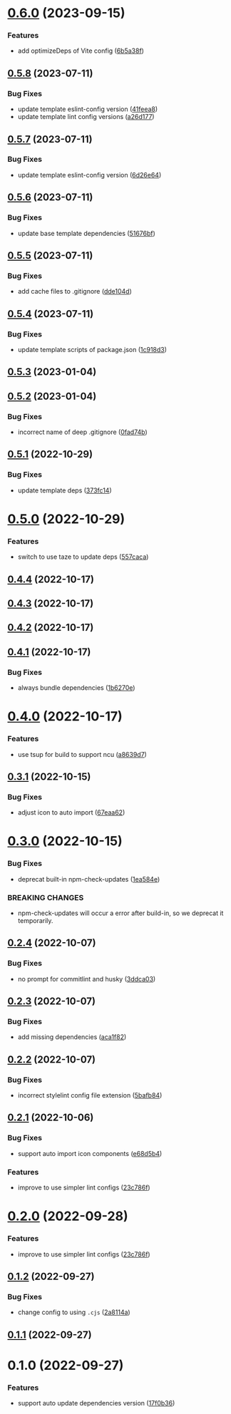 # [0.6.0](https://github.com/vexip-ui/create-vexip/compare/v0.5.8...v0.6.0) (2023-09-15)

### Features

- add optimizeDeps of Vite config ([6b5a38f](https://github.com/vexip-ui/create-vexip/commit/6b5a38fbbf08840b249a8d981be75924a68bb3d4))

## [0.5.8](https://github.com/vexip-ui/create-vexip/compare/v0.5.7...v0.5.8) (2023-07-11)

### Bug Fixes

- update template eslint-config version ([41feea8](https://github.com/vexip-ui/create-vexip/commit/41feea8852f20a2002b7be04f7f63a22f408134d))
- update template lint config versions ([a26d177](https://github.com/vexip-ui/create-vexip/commit/a26d1771714699a8f7251e04326f3a09e5aa2d49))

## [0.5.7](https://github.com/vexip-ui/create-vexip/compare/v0.5.6...v0.5.7) (2023-07-11)

### Bug Fixes

- update template eslint-config version ([6d26e64](https://github.com/vexip-ui/create-vexip/commit/6d26e64eb9abb19f0c16c1a585c00d7a66b84609))

## [0.5.6](https://github.com/vexip-ui/create-vexip/compare/v0.5.5...v0.5.6) (2023-07-11)

### Bug Fixes

- update base template dependencies ([51676bf](https://github.com/vexip-ui/create-vexip/commit/51676bfee41cf83d6de59cd970b1b41c00ef7c21))

## [0.5.5](https://github.com/vexip-ui/create-vexip/compare/v0.5.4...v0.5.5) (2023-07-11)

### Bug Fixes

- add cache files to .gitignore ([dde104d](https://github.com/vexip-ui/create-vexip/commit/dde104de061d4599d094265dc7d60510cd8f821c))

## [0.5.4](https://github.com/vexip-ui/create-vexip/compare/v0.5.3...v0.5.4) (2023-07-11)

### Bug Fixes

- update template scripts of package.json ([1c918d3](https://github.com/vexip-ui/create-vexip/commit/1c918d3b4a6527faae13aa2f6e6d22ba4fa42c48))

## [0.5.3](https://github.com/vexip-ui/create-vexip/compare/v0.5.2...v0.5.3) (2023-01-04)

## [0.5.2](https://github.com/vexip-ui/create-vexip/compare/v0.5.1...v0.5.2) (2023-01-04)

### Bug Fixes

- incorrect name of deep .gitignore ([0fad74b](https://github.com/vexip-ui/create-vexip/commit/0fad74ba4ac31cdab8f3f598076b3bc8ef5292e3))

## [0.5.1](https://github.com/vexip-ui/create-vexip/compare/v0.5.0...v0.5.1) (2022-10-29)

### Bug Fixes

- update template deps ([373fc14](https://github.com/vexip-ui/create-vexip/commit/373fc1462893c6d7c9f29092488fc23b5a5e2e60))

# [0.5.0](https://github.com/vexip-ui/create-vexip/compare/v0.4.4...v0.5.0) (2022-10-29)

### Features

- switch to use taze to update deps ([557caca](https://github.com/vexip-ui/create-vexip/commit/557cacae7f6bbc677aa81ee18e4a4eecc5cb51fb))

## [0.4.4](https://github.com/vexip-ui/create-vexip/compare/v0.4.3...v0.4.4) (2022-10-17)

## [0.4.3](https://github.com/vexip-ui/create-vexip/compare/v0.4.2...v0.4.3) (2022-10-17)

## [0.4.2](https://github.com/vexip-ui/create-vexip/compare/v0.4.1...v0.4.2) (2022-10-17)

## [0.4.1](https://github.com/vexip-ui/create-vexip/compare/v0.4.0...v0.4.1) (2022-10-17)

### Bug Fixes

- always bundle dependencies ([1b6270e](https://github.com/vexip-ui/create-vexip/commit/1b6270ece9c79498558ece16eafaff0b84b30314))

# [0.4.0](https://github.com/vexip-ui/create-vexip/compare/v0.3.1...v0.4.0) (2022-10-17)

### Features

- use tsup for build to support ncu ([a8639d7](https://github.com/vexip-ui/create-vexip/commit/a8639d761a839a2420bda177206e92cba40a5af5))

## [0.3.1](https://github.com/vexip-ui/create-vexip/compare/v0.3.0...v0.3.1) (2022-10-15)

### Bug Fixes

- adjust icon to auto import ([67eaa62](https://github.com/vexip-ui/create-vexip/commit/67eaa621737705f87a8f5a01b12d8668025379d0))

# [0.3.0](https://github.com/vexip-ui/create-vexip/compare/v0.2.4...v0.3.0) (2022-10-15)

### Bug Fixes

- deprecat built-in npm-check-updates ([1ea584e](https://github.com/vexip-ui/create-vexip/commit/1ea584ea44ba428c0c67f159bc7821dee0b5dacf))

### BREAKING CHANGES

- npm-check-updates will occur a error after build-in, so
  we deprecat it temporarily.

## [0.2.4](https://github.com/vexip-ui/create-vexip/compare/v0.2.3...v0.2.4) (2022-10-07)

### Bug Fixes

- no prompt for commitlint and husky ([3ddca03](https://github.com/vexip-ui/create-vexip/commit/3ddca03dfcee7285ed23f4d21ef62e252628831c))

## [0.2.3](https://github.com/vexip-ui/create-vexip/compare/v0.2.2...v0.2.3) (2022-10-07)

### Bug Fixes

- add missing dependencies ([aca1f82](https://github.com/vexip-ui/create-vexip/commit/aca1f82f8c35985d372c28eb102fed152fef5cb3))

## [0.2.2](https://github.com/vexip-ui/create-vexip/compare/v0.2.1...v0.2.2) (2022-10-07)

### Bug Fixes

- incorrect stylelint config file extension ([5bafb84](https://github.com/vexip-ui/create-vexip/commit/5bafb84541adb5015e95dff67e6a2acca599128c))

## [0.2.1](https://github.com/vexip-ui/create-vexip/compare/v0.1.2...v0.2.1) (2022-10-06)

### Bug Fixes

- support auto import icon components ([e68d5b4](https://github.com/vexip-ui/create-vexip/commit/e68d5b40bd293136fe0dd3441bea83df8b7ea4e0))

### Features

- improve to use simpler lint configs ([23c786f](https://github.com/vexip-ui/create-vexip/commit/23c786ff43ac8b7dd4a0a31b3acd81689ad42ee5))

# [0.2.0](https://github.com/vexip-ui/create-vexip/compare/v0.1.2...v0.2.0) (2022-09-28)

### Features

- improve to use simpler lint configs ([23c786f](https://github.com/vexip-ui/create-vexip/commit/23c786ff43ac8b7dd4a0a31b3acd81689ad42ee5))

## [0.1.2](https://github.com/vexip-ui/create-vexip/compare/v0.1.1...v0.1.2) (2022-09-27)

### Bug Fixes

- change config to using `.cjs` ([2a8114a](https://github.com/vexip-ui/create-vexip/commit/2a8114a657901b4ba96e5621ae2e7a1a90c37e92))

## [0.1.1](https://github.com/vexip-ui/create-vexip/compare/v0.1.0...v0.1.1) (2022-09-27)

# 0.1.0 (2022-09-27)

### Features

- support auto update dependencies version ([17f0b36](https://github.com/vexip-ui/create-vexip/commit/17f0b36b38fc5e88324b6d1775d7319ac11a5f3f))
